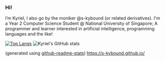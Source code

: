 ### Hi!

I’m Kyriel, I also go by the moniker @s-kybound (or related derivatives). I'm a Year 2 Computer Science Student @ National University of Singapore; A programmer and learner interested in artificial intelligence, programming languages and the like!

[![Top Langs](https://github-readme-stats.vercel.app/api/top-langs/?username=anuraghazra)](https://github.com/anuraghazra/github-readme-stats)
![Kyriel's GitHub stats](https://github-readme-stats.vercel.app/api?username=s-kybound&count_private=true&theme=transparent)

(generated using [github-readme-stats](https://github.com/anuraghazra/github-readme-stats))
https://s-kybound.github.io/

<!---
### Donations

Don't deserve them yet
--->
<!---
s-kybound/s-kybound is a ✨ special ✨ repository because its `README.md` (this file) appears on your GitHub profile.
You can click the Preview link to take a look at your changes.
--->
